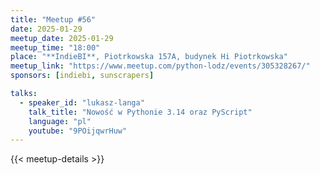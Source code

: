 ```yaml
---
title: "Meetup #56"
date: 2025-01-29
meetup_date: 2025-01-29
meetup_time: "18:00"
place: "**IndieBI**, Piotrkowska 157A, budynek Hi Piotrkowska"
meetup_link: "https://www.meetup.com/python-lodz/events/305328267/"
sponsors: [indiebi, sunscrapers]

talks:
  - speaker_id: "lukasz-langa"
    talk_title: "Nowość w Pythonie 3.14 oraz PyScript"
    language: "pl"
    youtube: "9POijqwrHuw"
---
```


{{< meetup-details >}}

